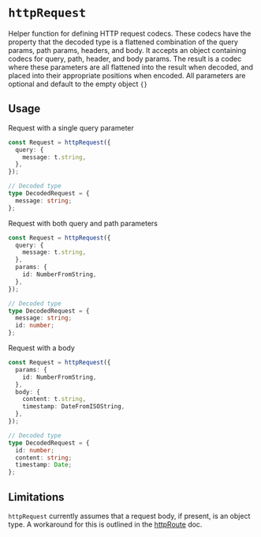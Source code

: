 # `httpRequest`

Helper function for defining HTTP request codecs. These codecs have the property that
the decoded type is a flattened combination of the query params, path params, headers,
and body. It accepts an object containing codecs for query, path, header, and body
params. The result is a codec where these parameters are all flattened into the result
when decoded, and placed into their appropriate positions when encoded. All parameters
are optional and default to the empty object `{}`

## Usage

Request with a single query parameter

```typescript
const Request = httpRequest({
  query: {
    message: t.string,
  },
});

// Decoded type
type DecodedRequest = {
  message: string;
};
```

Request with both query and path parameters

```typescript
const Request = httpRequest({
  query: {
    message: t.string,
  },
  params: {
    id: NumberFromString,
  },
});

// Decoded type
type DecodedRequest = {
  message: string;
  id: number;
};
```

Request with a body

```typescript
const Request = httpRequest({
  params: {
    id: NumberFromString,
  },
  body: {
    content: t.string,
    timestamp: DateFromISOString,
  },
});

// Decoded type
type DecodedRequest = {
  id: number;
  content: string;
  timestamp: Date;
};
```

## Limitations

`httpRequest` currently assumes that a request body, if present, is an object type. A
workaround for this is outlined in the [httpRoute](./httpRoute.md#Advanced%20Usage) doc.
